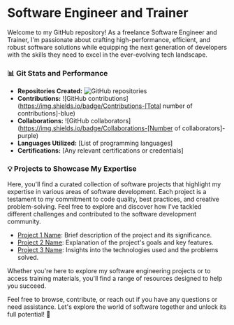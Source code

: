 # Software Engineer and Trainer

Welcome to my GitHub repository! As a freelance Software Engineer and Trainer, I'm passionate about crafting high-performance, efficient, and robust software solutions while equipping the next generation of developers with the skills they need to excel in the ever-evolving tech landscape.

### 📊 Git Stats and Performance

- **Repositories Created:** ![GitHub repositories](https://img.shields.io/badge/Repos-[Number]-green)
- **Contributions:** ![GitHub contributions](https://img.shields.io/badge/Contributions-[Total number of contributions]-blue)
- **Collaborations:** ![GitHub collaborators](https://img.shields.io/badge/Collaborations-[Number of collaborators]-purple)
- **Languages Utilized:** [List of programming languages]
- **Certifications:** [Any relevant certifications or credentials]

### 💡 Projects to Showcase My Expertise

Here, you'll find a curated collection of software projects that highlight my expertise in various areas of software development. Each project is a testament to my commitment to code quality, best practices, and creative problem-solving. Feel free to explore and discover how I've tackled different challenges and contributed to the software development community.

- [Project 1 Name](link-to-project-1): Brief description of the project and its significance.
- [Project 2 Name](link-to-project-2): Explanation of the project's goals and key features.
- [Project 3 Name](link-to-project-3): Insights into the technologies used and the problems solved.

Whether you're here to explore my software engineering projects or to access training materials, you'll find a range of resources designed to help you succeed.

Feel free to browse, contribute, or reach out if you have any questions or need assistance. Let's explore the world of software together and unlock its full potential! 🌟
